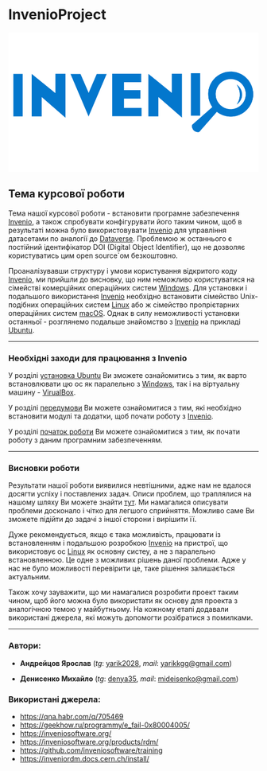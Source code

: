 # InvenioProject

![invenio-logo](invenio-logo.png)

## Тема курсової роботи

Тема нашої курсової роботи - встановити програмне забезпечення [Invenio](https://inveniosoftware.org/), а також спробувати конфігурувати його таким чином, щоб в результаті можна було використовувати [Invenio](https://inveniosoftware.org/) для управління датасетами по аналогії до [Dataverse](https://dataverse.org/). Проблемою ж останнього є постійний ідентифікатор DOI (Digital Object Identifier), що не дозволяє користуватись цим open source\`ом безкоштовно.

Проаналізувавши структуру і умови користування відкритого коду [Invenio](https://inveniosoftware.org/), ми прийшли до висновку, що ним неможливо користуватися на сімействі комерційних операційних систем [Windows](https://www.microsoft.com/uk-ua/software-download/). Для установки і подальшого використання [Invenio](https://inveniosoftware.org/) необхідно встановити сімейство Unix-подібних операційних систем [Linux](https://www.linux.org/) або ж сімейство пропрієтарних операційних систем [macOS](https://www.apple.com/ru/macos/big-sur/). Однак в силу неможливості установки останньої - розглянемо подальше знайомство з [Invenio](https://inveniosoftware.org/) на прикладі [Ubuntu](https://ubuntu.ru/).

---

### Необхiднi заходи для працювання з Invenio

У розділі [установка Ubuntu](001-installing-ubuntu/) Ви зможете ознайомитись з тим, як варто встановлювати цю ос як паралельно з [Windows](https://www.microsoft.com/uk-ua/software-download/), так і на вiртуальну машину - [VirualBox](https://www.virtualbox.org/).

У розділі [передумови](002-prerequisites/) Ви можете ознайомитися з тим, які необхідно встановити модулі та додатки, щоб почати роботу з [Invenio](https://inveniosoftware.org/).

У розділі [початок роботи](003-getting-started/) Ви можете ознайомитися з тим, як почати роботу з даним програмним забезпеченням.

---

### Висновки роботи
Результати нашої роботи виявилися невтішними, адже нам не вдалося досягти успіху і поставлених задач. Описи проблем, що траплялися на нашому шляху Ви можете знайти [тут](000-problems-with-installing/). Ми намагалися описувати проблеми досконало і чітко для легшого сприйняття. Можливо саме Ви зможете підійти до задачі з іншої сторони і вирішити її.

Дуже рекомендується, якщо є така можливість, працювати із встановленням і подальшою розробкою [Invenio](https://inveniosoftware.org/) на пристрої, що використовує ос [Linux](https://www.linux.org/) як основну систеу, а не з паралельно встановленною. Це одне з можливих рішень даної проблеми. Адже у нас не було можливості перевірити це, таке рішення залишається актуальним. 

Також хочу зауважити, що ми намагалися розробити проект таким чином, щоб його можна було використати як основу для проекта з аналогічною темою у майбутньому. На кожному етапі додавали використані джерела, які можуть допомогти розібратися з помилками. 

---

### Автори:

- **Андрейцов Ярослав** (*tg*: [yarik2028](https://t.me/yarik2028), *mail*: yarikkgg@gmail.com)

- **Денисенко Михайло** (*tg*: [denya35](https://t.me/denya35), *mail*: mideisenko@gmail.com)

### Використані джерела:
- https://qna.habr.com/q/705469
- https://geekhow.ru/programmy/e_fail-0x80004005/
- https://inveniosoftware.org/
- https://inveniosoftware.org/products/rdm/
- https://github.com/inveniosoftware/training
- https://inveniordm.docs.cern.ch/install/


